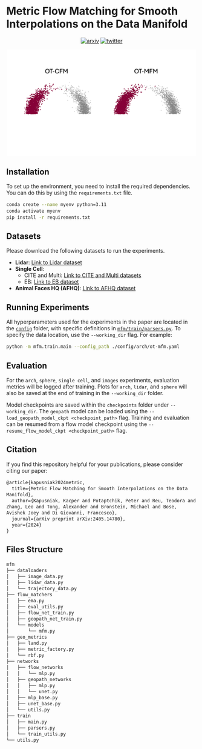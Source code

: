 # Metric Flow Matching for Smooth Interpolations on the Data Manifold

<div align="center">

[![arxiv](https://img.shields.io/badge/arxiv-blue)](https://arxiv.org/abs/2405.14780)
[![twitter](https://img.shields.io/badge/twitter-thread-green)](https://x.com/KKapusniak1/status/1797632928920564014)

</div>

<div align="center">
    <p align="center">
        <img align="middle" src="./assets/arch.gif" alt="Arch" width="500" />
    </p>
</div>

## Installation

To set up the environment, you need to install the required dependencies. You can do this by using the `requirements.txt` file.

```bash
conda create --name myenv python=3.11
conda activate myenv
pip install -r requirements.txt
```

## Datasets

Please download the following datasets to run the experiments.

- **Lidar**: [Link to Lidar dataset](https://github.com/facebookresearch/generalized-schrodinger-bridge-matching?tab=readme-ov-file)
- **Single Cell**:
  - CITE and Multi: [Link to CITE and Multi datasets](https://data.mendeley.com/datasets/hhny5ff7yj/1)
  - EB: [Link to EB dataset](https://github.com/KrishnaswamyLab/TrajectoryNet/tree/master/data)
- **Animal Faces HQ (AFHQ)**: [Link to AFHQ dataset](https://github.com/clovaai/stargan-v2#animal-faces-hq-dataset-afhq)

## Running Experiments

All hyperparameters used for the experiments in the paper are located in the [`config`](./configs) folder, with specific definitions in [`mfm/train/parsers.py`](./mfm/train/parsers.py). To specify the data location, use the `--working_dir` flag. For example:

```bash
python -m mfm.train.main --config_path ./config/arch/ot-mfm.yaml
```


## Evaluation

For the `arch`, `sphere`, `single cell`, and `images` experiments, evaluation metrics will be logged after training. Plots for `arch`, `lidar`, and `sphere` will also be saved at the end of training in the `--working_dir` folder.

Model checkpoints are saved within the `checkpoints` folder under `--working_dir`. The `geopath` model can be loaded using the `--load_geopath_model_ckpt <checkpoint_path>` flag. Training and evaluation can be resumed from a flow model checkpoint using the `--resume_flow_model_ckpt <checkpoint_path>` flag.



## Citation

If you find this repository helpful for your publications, please consider citing our paper:
```
@article{kapusniak2024metric,
  title={Metric Flow Matching for Smooth Interpolations on the Data Manifold},
  author={Kapusniak, Kacper and Potaptchik, Peter and Reu, Teodora and Zhang, Leo and Tong, Alexander and Bronstein, Michael and Bose, Avishek Joey and Di Giovanni, Francesco},
  journal={arXiv preprint arXiv:2405.14780},
  year={2024}
}
```

## Files Structure
```
mfm
├── dataloaders
│   ├── image_data.py
│   ├── lidar_data.py
│   └── trajectory_data.py
├── flow_matchers
│   ├── ema.py
│   ├── eval_utils.py
│   ├── flow_net_train.py
│   ├── geopath_net_train.py
│   └── models
│       └── mfm.py
├── geo_metrics
│   ├── land.py
│   ├── metric_factory.py
│   └── rbf.py
├── networks
│   ├── flow_networks
│   │   └── mlp.py
│   ├── geopath_networks
│   │   ├── mlp.py
│   │   └── unet.py
│   ├── mlp_base.py
│   ├── unet_base.py
│   └── utils.py
├── train
│   ├── main.py
│   ├── parsers.py
│   └── train_utils.py
└── utils.py
```
